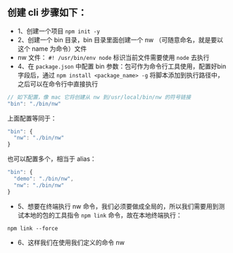 ## 创建 cli 步骤如下：
- 1、创建一个项目 `npm init -y`
- 2、创建一个 bin 目录，bin 目录里面创建一个 nw （可随意命名，就是要以这个 name 为命令）文件
- nw 文件： `#! /usr/bin/env node` 标识当前文件需要使用 `node` 去执行
- 4、在 `package.json` 中配置 bin 参数：包可作为命令行工具使用，配置好bin字段后，通过 `npm install <package_name> -g` 将脚本添加到执行路径中，之后可以在命令行中直接执行
```javascript
// 如下配置，像 mac 它将创建从 nw 到/usr/local/bin/nw 的符号链接
"bin": "./bin/nw"
```
上面配置等同于：
```javascript
"bin": {
  "nw": "./bin/nw"
}
```
也可以配置多个，相当于 alias：
```javascript
"bin": {
  "demo": "./bin/nw",
  "nw": "./bin/nw"
}
```
- 5、想要在终端执行 nw 命令，我们必须要做成全局的，所以我们需要用到测试本地的包的工具指令 `npm link` 命令，故在本地终端执行：
```
npm link --force
```
- 6、这样我们在使用我们定义的命令 nw